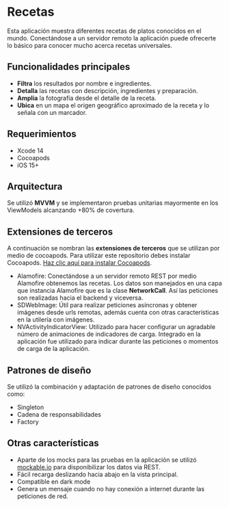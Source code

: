 # Recetas
Esta aplicación muestra diferentes recetas de platos conocidos en el mundo. Conectándose a un servidor remoto la aplicación puede ofrecerte lo básico para conocer mucho acerca recetas universales.

## Funcionalidades principales
 - **Filtra** los resultados por nombre e ingredientes.
 - **Detalla** las recetas con descripción, ingredientes y preparación.
 - **Amplia** la fotografía desde el detalle de la receta.
 - **Ubica** en un mapa el origen geográfico aproximado de la receta y lo señala con un marcador.

## Requerimientos
- Xcode 14 
- Cocoapods
- iOS 15+

## Arquitectura
Se utilizó **MVVM** y se implementaron pruebas unitarias mayormente en los ViewModels alcanzando +80% de covertura.


## Extensiones de terceros

A continuación se nombran las **extensiones de terceros** que se utilizan por medio de cocoapods. Para utilizar este repositorio debes instalar Cocoapods. [Haz clic aquí para instalar Cocoapods](https://cocoapods.org/#install). 

- Alamofire: Conectándose a un servidor remoto REST por medio Alamofire obtenemos las recetas. Los datos son manejados en una capa que instancia Alamofire que es la clase **NetworkCall**. Así las peticiones son realizadas hacia el backend y viceversa.
- SDWebImage: Útil para realizar peticiones asíncronas y obtener imágenes desde urls remotas, además cuenta con otras características en la utilería con imágenes.
- NVActivityIndicatorView: Utilizado para hacer configurar un agradable número de animaciones de indicadores de carga. Integrado en la aplicación fue utilizado para indicar durante las peticiones o momentos de carga de la aplicación.

## Patrones de diseño
Se utilizó la combinación y adaptación de patrones de diseño conocidos como:
- Singleton
- Cadena de responsabilidades
- Factory

## Otras características
- Aparte de los mocks para las pruebas en la aplicación se utilizó [mockable.io](https://www.mockable.io/) para disponibilizar los datos via REST.
- Fácil recarga deslizando hacia abajo en la vista principal.
- Compatible en dark mode
- Genera un mensaje cuando no hay conexión a internet durante las peticiones de red.


